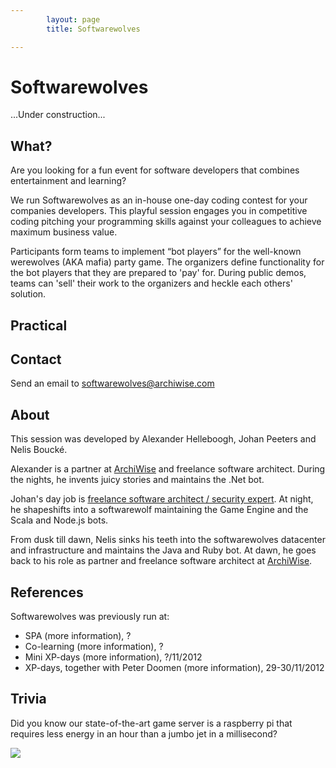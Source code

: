 ```yaml
---
        layout: page
        title: Softwarewolves

---
```


Softwarewolves
====

...Under construction...

What?
---

Are you looking for a fun event for software developers that combines entertainment and learning? 

We run Softwarewolves as an in-house one-day coding contest for your companies developers. This playful session engages you in competitive coding pitching your programming skills against your colleagues to achieve maximum business value.

Participants form teams to implement “bot players” for the well-known werewolves (AKA mafia) party game. The organizers define functionality for the bot players that they are prepared to 'pay' for. During public demos, teams can 'sell' their work to the organizers and heckle each others' solution.

Practical
---



Contact
---

Send an email to softwarewolves@archiwise.com

About
---

This session was developed by Alexander Helleboogh, Johan Peeters and Nelis Bouck&eacute;.

Alexander is a partner at [ArchiWise](http://www.archiwise.com) and freelance software architect. During the nights, he invents juicy stories and maintains the .Net bot.

Johan's day job is [freelance software architect / security expert](http://johanpeeters.com). At night, he shapeshifts into a softwarewolf maintaining the Game Engine and the Scala and Node.js bots. 

From dusk till dawn, Nelis sinks his teeth into the softwarewolves datacenter and infrastructure and maintains the Java and Ruby bot. At dawn, he goes back to his role as partner and freelance software architect at [ArchiWise](http://www.archiwise.com).


References
---

Softwarewolves was previously run at:

- SPA (more information), ?
- Co-learning (more information), ?
- Mini XP-days (more information), ?/11/2012
- XP-days, together with Peter Doomen (more information), 29-30/11/2012


Trivia
---
Did you know our state-of-the-art game server is a raspberry pi that requires less energy in an hour than a jumbo jet in a millisecond? 

![](https://raw.github.com/softwarewolves/softwarewolves.github.io/master/images/pi.jpg)
